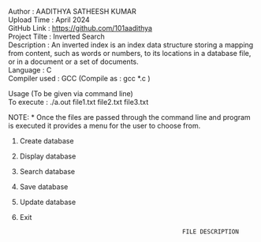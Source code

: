 Author : AADITHYA SATHEESH KUMAR  
Upload Time : April 2024  
GitHub Link : https://github.com/101aadithya  
Project Tilte : Inverted Search  
Description : An inverted index is an index data structure storing a mapping from content, such as words or numbers, to its locations in a database file, or in a document or a set of documents.   
Language : C  
Compiler used : GCC (Compile as : gcc *.c )  

Usage (To be given via command line)  
To execute : ./a.out file1.txt file2.txt file3.txt  

NOTE: * Once the files are passed through the command line and program is executed it provides a menu for the user to choose from.  
1. Create database
2. Display database
3. Search database
4. Save database
5. Update database
6. Exit

                                                     FILE DESCRIPTION
   

